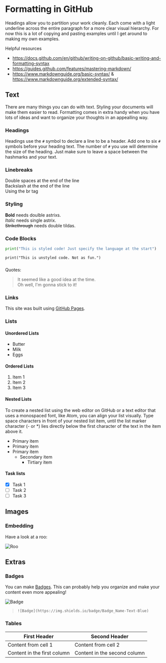 # Formatting in GitHub
Headings allow you to partition your work cleanly. Each come with a light underline across the entire paragraph for a more clear visual hierarchy. For now this is a lot of copying and pasting examples until I get around to making my own examples.

Helpful resources
 - https://docs.github.com/en/github/writing-on-github/basic-writing-and-formatting-syntax
 - https://guides.github.com/features/mastering-markdown/
 - https://www.markdownguide.org/basic-syntax/ & https://www.markdownguide.org/extended-syntax/

## Text
There are many things you can do with text. Styling your documents will make them easier to read. Formatting comes in extra handy when you have lots of ideas and want to organize your thoughts in an appealling way.

### Headings
Headings use the `#` symbol to declare a line to be a header. Add one to six `#` symbols before your heading text. The number of `#` you use will determine the size of the heading. Just make sure to leave a space between the hashmarks and your text.

### Linebreaks
Double spaces at the end of the line  
Backslash at the end of the line\
Using the br tag</br>


### Styling
**Bold** needs doulble astrixs.  
*Italic* needs single astrix.  
~~Strikethrough~~ needs double tildas.  

### Code Blocks

``` python
print("This is styled code! Just specify the language at the start")
```

```
print("This is unstyled code. Not as fun.")
```

###
Quotes:
> It seemed like a good idea at the time.  
> Oh well, I'm gonna stick to it!

### Links
This site was built using [GitHub Pages](https://pages.github.com/).

### Lists

#### Unordered Lists
- Butter
- Milk
- Eggs

#### Ordered Lists
1. Item 1
2. Item 2
3. Item 3

#### Nested Lists
To create a nested list using the web editor on GitHub or a text editor that uses a monospaced font, like Atom, you can align your list visually. Type space characters in front of your nested list item, until the list marker character (- or *) lies directly below the first character of the text in the item above it.
- Primary item
- Primary item
- Primary item
  - Secondary item
    - Tirtiary item
   
#### Task lists
- [x] Task 1
- [ ] Task 2
- [ ] Task 3

## Images

### Embedding
Have a look at a roo:

![Roo](https://www.2gb.com/wp-content/uploads/sites/2/2018/01/Kangaroo-kull.jpg?resize=600%2C400)

## Extras

### Badges
You can make [Badges](https://shields.io/#your-badge). This can probably help you organize and make your content even more appealing!

![Badge](https://img.shields.io/badge/Badge_Name-Text-Blue)
 > `![Badge](https://img.shields.io/badge/Badge_Name-Text-Blue)`
 
 ### Tables
 First Header | Second Header
------------ | -------------
Content from cell 1 | Content from cell 2
Content in the first column | Content in the second column
